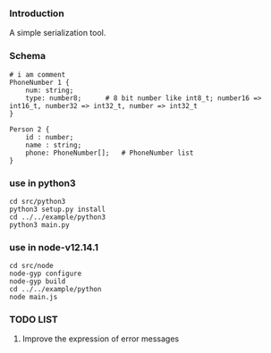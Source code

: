 ### Introduction
A simple serialization tool.

### Schema
```
# i am comment
PhoneNumber 1 {
    num: string;
    type: number8;      # 8 bit number like int8_t; number16 => int16_t, number32 => int32_t, number => int32_t
}

Person 2 {
    id : number;
    name : string;
    phone: PhoneNumber[];   # PhoneNumber list
}
```

### use in python3
```
cd src/python3
python3 setup.py install
cd ../../example/python3
python3 main.py
```

### use in node-v12.14.1
```
cd src/node
node-gyp configure
node-gyp build
cd ../../example/python
node main.js
```

### TODO LIST
1. Improve the expression of error messages
